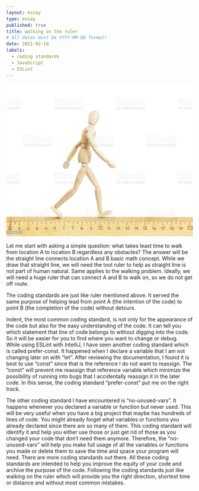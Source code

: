 ```yaml
---
layout: essay
type: essay
published: true
title: walking on the ruler
# All dates must be YYYY-MM-DD format!
date: 2021-02-10
labels:
  - coding standards
  - JavaScript 
  - ESLint
---
```


<img class="ui image" src="../images/ruler.jpg">

Let me start with asking a simple question: what takes least time to walk from location A to location B regardless any obstacles? The answer will be the straight line connects location A and B basic math concept. While we draw that straight line, we will need the tool ruler to help as straight line is not part of human natural. Same applies to the walking problem. Ideally, we will need a huge ruler that can connect A and B to walk on, so we do not get off route. 

The coding standards are just like ruler mentioned above. It served the same purpose of helping lead from point A (the intention of the code) to point B (the completion of the code) without detours. 

Indent, the most common coding standard, is not only for the appearance of the code but also for the easy understanding of the code. It can tell you which statement that line of code belongs to without digging into the code. So it will be easier for you to find where you want to change or debug.
While using ESLint with IntelliJ, I have seen another coding standard which is called prefer-const. It happened when I declare a variable that I am not changing later on with “let”. After reviewing the documentation, I found it is best to use “const” since that is the reference I do not want to reassign. The “const” will prevent me reassign that reference variable which minimize the possibility of running into bugs that I accidentally reassign it in the later code. In this sense, the coding standard “prefer-const” put me on the right track.

The other coding standard I have encountered is “no-unused-vars”. It happens whenever you declared a variable or function but never used.  This will be very useful when you have a big project that maybe has hundreds of lines of code. You might already forget what variables or functions you already declared since there are so many of them. This coding standard will identify it and help you either use those or just get rid of those as you changed your code that don’t need them anymore. Therefore, the “no-unused-vars” will help you make full usage of all the variables or functions you made or delete them to save the time and space your program will need.
There are more coding standards out there. All these coding standards are intended to help you improve the equity of your code and archive the purpose of the code. Following the coding standards just like walking on the ruler  which will provide you the right direction, shortest time or distance and without most common mistakes.
